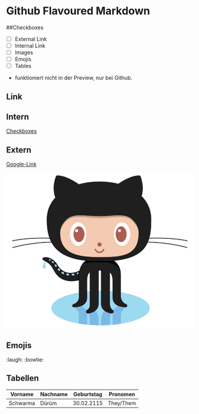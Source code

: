 # Github Flavoured Markdown
##Checkboxes 
- [ ] External Link
- [ ] Internal Link
- [ ] Images
- [ ] Emojis
- [ ] Tables

* funktioniert nicht in der Preview, nur bei Github. 

## Link

## Intern
[Checkboxes](#Checkboxes)  

## Extern
[Google-Link](https://www.google.de)

![Pinguin](/images/logo.png)

## Emojis

:laugh: 
:bowtie: 


## Tabellen

| Vorname | Nachname | Geburtstag | Pronomen |  
| ---     |---       |---         |---       | 
|Schwarma | Dürüm    | 30.02.2115 | They/Them|